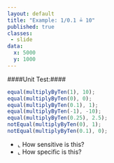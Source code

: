 ```yaml
---
layout: default
title: "Example: 1/0.1 ≟ 10"
published: true
classes:
 - slide
data:
  x: 5000
  y: 1000
---
```


####Unit Test:####
```javascript
equal(multiplyByTen(1), 10);
equal(multiplyByTen(0), 0);
equal(multiplyByTen(0.1), 1);
equal(multiplyByTen(-1), -10);
equal(multiplyByTen(0.25), 2.5);
notEqual(multiplyByTen(0), 1);
notEqual(multiplyByTen(0.1), 0);
```

* ⌞ How sensitive is this?
* ⌞ How specific is this?
